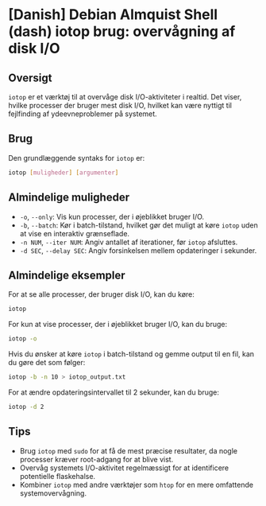 # [Danish] Debian Almquist Shell (dash) iotop brug: overvågning af disk I/O

## Oversigt
`iotop` er et værktøj til at overvåge disk I/O-aktiviteter i realtid. Det viser, hvilke processer der bruger mest disk I/O, hvilket kan være nyttigt til fejlfinding af ydeevneproblemer på systemet.

## Brug
Den grundlæggende syntaks for `iotop` er:

```bash
iotop [muligheder] [argumenter]
```

## Almindelige muligheder
- `-o`, `--only`: Vis kun processer, der i øjeblikket bruger I/O.
- `-b`, `--batch`: Kør i batch-tilstand, hvilket gør det muligt at køre `iotop` uden at vise en interaktiv grænseflade.
- `-n NUM`, `--iter NUM`: Angiv antallet af iterationer, før `iotop` afsluttes.
- `-d SEC`, `--delay SEC`: Angiv forsinkelsen mellem opdateringer i sekunder.

## Almindelige eksempler
For at se alle processer, der bruger disk I/O, kan du køre:

```bash
iotop
```

For kun at vise processer, der i øjeblikket bruger I/O, kan du bruge:

```bash
iotop -o
```

Hvis du ønsker at køre `iotop` i batch-tilstand og gemme output til en fil, kan du gøre det som følger:

```bash
iotop -b -n 10 > iotop_output.txt
```

For at ændre opdateringsintervallet til 2 sekunder, kan du bruge:

```bash
iotop -d 2
```

## Tips
- Brug `iotop` med `sudo` for at få de mest præcise resultater, da nogle processer kræver root-adgang for at blive vist.
- Overvåg systemets I/O-aktivitet regelmæssigt for at identificere potentielle flaskehalse.
- Kombiner `iotop` med andre værktøjer som `htop` for en mere omfattende systemovervågning.